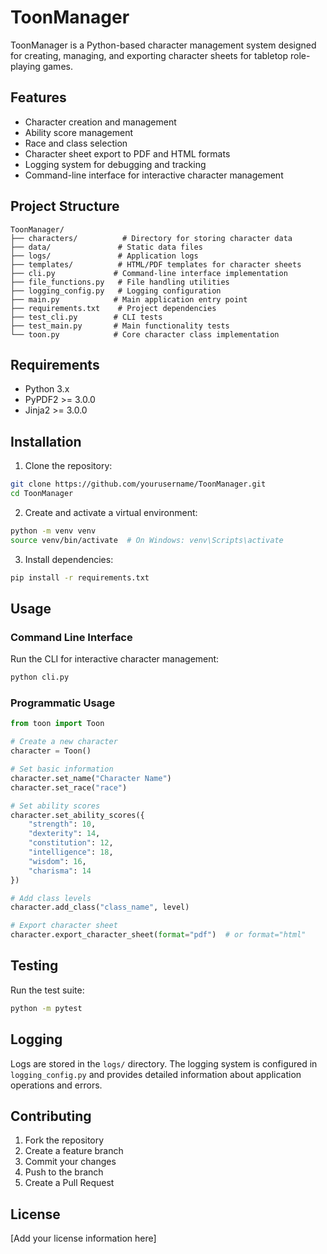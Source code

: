 # ToonManager

ToonManager is a Python-based character management system designed for creating, managing, and exporting character sheets for tabletop role-playing games.

## Features

- Character creation and management
- Ability score management
- Race and class selection
- Character sheet export to PDF and HTML formats
- Logging system for debugging and tracking
- Command-line interface for interactive character management

## Project Structure

```
ToonManager/
├── characters/          # Directory for storing character data
├── data/               # Static data files
├── logs/               # Application logs
├── templates/          # HTML/PDF templates for character sheets
├── cli.py             # Command-line interface implementation
├── file_functions.py   # File handling utilities
├── logging_config.py   # Logging configuration
├── main.py            # Main application entry point
├── requirements.txt    # Project dependencies
├── test_cli.py        # CLI tests
├── test_main.py       # Main functionality tests
└── toon.py            # Core character class implementation
```

## Requirements

- Python 3.x
- PyPDF2 >= 3.0.0
- Jinja2 >= 3.0.0

## Installation

1. Clone the repository:
```bash
git clone https://github.com/yourusername/ToonManager.git
cd ToonManager
```

2. Create and activate a virtual environment:
```bash
python -m venv venv
source venv/bin/activate  # On Windows: venv\Scripts\activate
```

3. Install dependencies:
```bash
pip install -r requirements.txt
```

## Usage

### Command Line Interface

Run the CLI for interactive character management:
```bash
python cli.py
```

### Programmatic Usage

```python
from toon import Toon

# Create a new character
character = Toon()

# Set basic information
character.set_name("Character Name")
character.set_race("race")

# Set ability scores
character.set_ability_scores({
    "strength": 10,
    "dexterity": 14,
    "constitution": 12,
    "intelligence": 18,
    "wisdom": 16,
    "charisma": 14
})

# Add class levels
character.add_class("class_name", level)

# Export character sheet
character.export_character_sheet(format="pdf")  # or format="html"
```

## Testing

Run the test suite:
```bash
python -m pytest
```

## Logging

Logs are stored in the `logs/` directory. The logging system is configured in `logging_config.py` and provides detailed information about application operations and errors.

## Contributing

1. Fork the repository
2. Create a feature branch
3. Commit your changes
4. Push to the branch
5. Create a Pull Request

## License

[Add your license information here] 